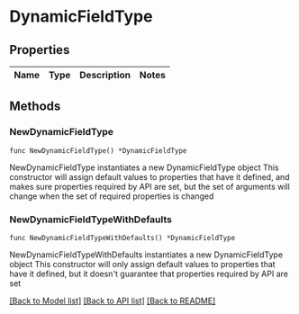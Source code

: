 # DynamicFieldType

## Properties

Name | Type | Description | Notes
------------ | ------------- | ------------- | -------------

## Methods

### NewDynamicFieldType

`func NewDynamicFieldType() *DynamicFieldType`

NewDynamicFieldType instantiates a new DynamicFieldType object
This constructor will assign default values to properties that have it defined,
and makes sure properties required by API are set, but the set of arguments
will change when the set of required properties is changed

### NewDynamicFieldTypeWithDefaults

`func NewDynamicFieldTypeWithDefaults() *DynamicFieldType`

NewDynamicFieldTypeWithDefaults instantiates a new DynamicFieldType object
This constructor will only assign default values to properties that have it defined,
but it doesn't guarantee that properties required by API are set


[[Back to Model list]](HOW-TO.md#documentation-for-models) [[Back to API list]](HOW-TO.md#documentation-for-api-endpoints) [[Back to README]](HOW-TO.md)


